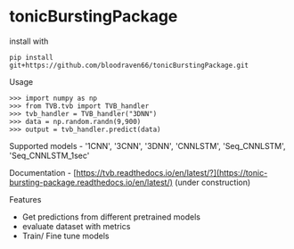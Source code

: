 # tonicBurstingPackage

install with
```
pip install git+https://github.com/bloodraven66/tonicBurstingPackage.git
```

Usage
```
>>> import numpy as np
>>> from TVB.tvb import TVB_handler
>>> tvb_handler = TVB_handler("3DNN")
>>> data = np.random.randn(9,900)
>>> output = tvb_handler.predict(data)
```

Supported models - '1CNN',  '3CNN', '3DNN', 'CNNLSTM',  'Seq_CNNLSTM',  'Seq_CNNLSTM_1sec'

Documentation - [https://tvb.readthedocs.io/en/latest/?](https://tonic-bursting-package.readthedocs.io/en/latest/) (under construction)

Features
- Get predictions from different pretrained models
- evaluate dataset with metrics
- Train/ Fine tune models
